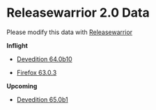 

Releasewarrior 2.0 Data
=======================

Please modify this data with [Releasewarrior](https://github.com/mozilla-releng/releasewarrior-2.0)

**Inflight**

* [Devedition 64.0b10](/inflight/devedition/devedition-devedition-64.0b10.md)

* [Firefox 63.0.3](/inflight/firefox/firefox-release-63.0.3.md)

**Upcoming**

* [Devedition 65.0b1](/upcoming/devedition/devedition-devedition-65.0b1.md)

